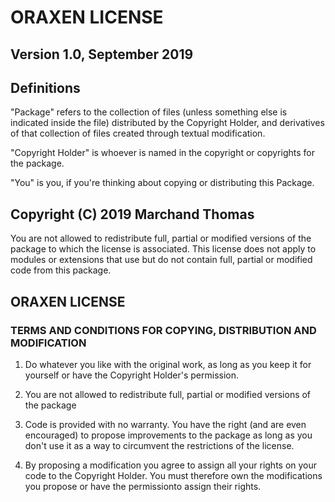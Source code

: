 # ORAXEN LICENSE


## Version 1.0, September 2019


## Definitions

"Package" refers to the collection of files (unless something else is indicated inside the file) distributed
by the Copyright Holder, and derivatives of that collection of files created through textual modification.

"Copyright Holder" is whoever is named in the copyright or copyrights for the package.

"You" is you, if you're thinking about copying or distributing this Package.


## Copyright (C) 2019 Marchand Thomas

You are not allowed to redistribute full, partial or modified versions of the package to which the license 
is associated. This license does not apply to modules or extensions that use but do not contain full, 
partial or modified code from this package.


## ORAXEN LICENSE
### TERMS AND CONDITIONS FOR COPYING, DISTRIBUTION AND MODIFICATION

1. Do whatever you like with the original work, as long as you keep it for yourself or have the Copyright
Holder's permission.

2. You are not allowed to redistribute full, partial or modified versions of the package

3. Code is provided with no warranty. You have the right (and are even encouraged) to propose improvements
to the package as long as you don't use it as a way to circumvent the restrictions of the license.

4. By proposing a modification you agree to assign all your rights on your code to the Copyright Holder.
You must therefore own the modifications you propose or have the permissionto assign their rights.